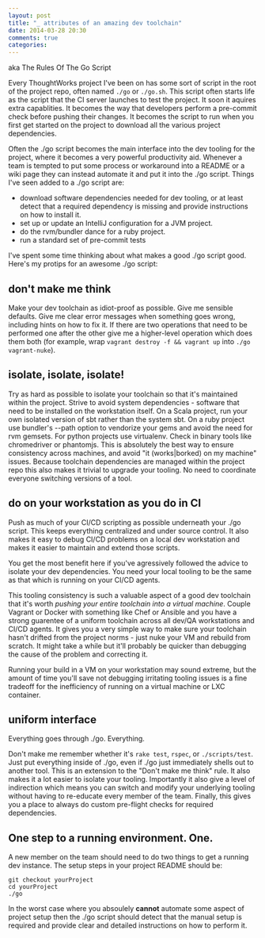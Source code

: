 ```yaml
---
layout: post
title: "_ attributes of an amazing dev toolchain"
date: 2014-03-28 20:30
comments: true
categories: 
---
```


aka The Rules Of The Go Script

Every ThoughtWorks project I've been on has some sort of script in the root of the project repo, often named `./go` or `./go.sh`. This script often starts life as the script that the CI server launches to test the project. It soon it aquires extra capablities. It becomes the way that developers perform a pre-commit check before pushing their changes. It becomes the script to run when you first get started on the project to download all the various project dependencies. 

Often the ./go script becomes the main interface into the dev tooling for the project, where it becomes a very powerful productivity aid. Whenever a team is tempted to put some process or workaround into a README or a wiki page they can instead automate it and put it into the ./go script. Things I've seen added to a ./go script are:

- download software dependencies needed for dev tooling, or at least detect that a required dependency is missing and provide instructions on how to install it.
- set up or update an IntelliJ configuration for a JVM project.
- do the rvm/bundler dance for a ruby project.
- run a standard set of pre-commit tests

I've spent some time thinking about what makes a good ./go script good. Here's my protips for an awesome ./go script:

## don't make me think
Make your dev toolchain as idiot-proof as possible. Give me sensible defaults. Give me clear error messages when something goes wrong, including hints on how to fix it. If there are two operations that need to be performed one after the other give me a higher-level operation which does them both (for example, wrap `vagrant destroy -f && vagrant up` into `./go vagrant-nuke`).

## isolate, isolate, isolate!
Try as hard as possible to isolate your toolchain so that it's maintained within the project. Strive to avoid system dependencies - software that need to be installed on the workstation itself. On a Scala project, run your own isolated version of sbt rather than the system sbt. On a ruby project use bundler's --path option to vendorize your gems and avoid the need for rvm gemsets. For python projects use virtualenv. Check in binary tools like chromedriver or phantomjs. This is absolutely the best way to ensure consistency across machines, and avoid "it (works|borked) on my machine" issues. Because toolchain dependencies are managed within the project repo this also makes it trivial to upgrade your tooling. No need to coordinate everyone switching versions of a tool.

## do on your workstation as you do in CI
Push as much of your CI/CD scripting as possible underneath your ./go script. This keeps everything centralized and under source control. It also makes it easy to debug CI/CD problems on a local dev workstation and makes it easier to maintain and extend those scripts.

You get the most benefit here if you've agressively followed the advice to isolate your dev dependencies. You need your local tooling to be the same as that which is running on your CI/CD agents.

This tooling consistency is such a valuable aspect of a good dev toolchain that it's worth *pushing your entire toolchain into a virtual machine*. Couple Vagrant or Docker with something like Chef or Ansible and you have a strong guarentee of a uniform toolchain across all dev/QA workstations and CI/CD agents. It gives you a very simple way to make sure your toolchain hasn't drifted from the project norms - just nuke your VM and rebuild from scratch. It might take a while but it'll probably be quicker than debugging the cause of the problem and correcting it.

Running your build in a VM on your workstation may sound extreme, but the amount of time you'll save not debugging irritating tooling issues is a fine tradeoff for the inefficiency of running on a virtual machine or LXC container.

## uniform interface
Everything goes through ./go. Everything. 

Don't make me remember whether it's `rake test`, `rspec`, or `./scripts/test`. Just put everything inside of ./go, even if ./go just immediately shells out to another tool. This is an extension to the "Don't make me think" rule. It also makes it a lot easier to isolate your tooling. Importantly it also give a level of indirection which means you can switch and modify your underlying tooling without having to re-educate every member of the team. Finally, this gives you a place to always do custom pre-flight checks for required dependencies. 

## One step to a running environment. One.
A new member on the team should need to do two things to get a running dev instance. The setup steps in your project README should be:

    git checkout yourProject
    cd yourProject
    ./go
    
In the worst case where you absoulely **cannot** automate some aspect of project setup then the ./go script should detect that the manual setup is required and provide clear and detailed instructions on how to perform it.
